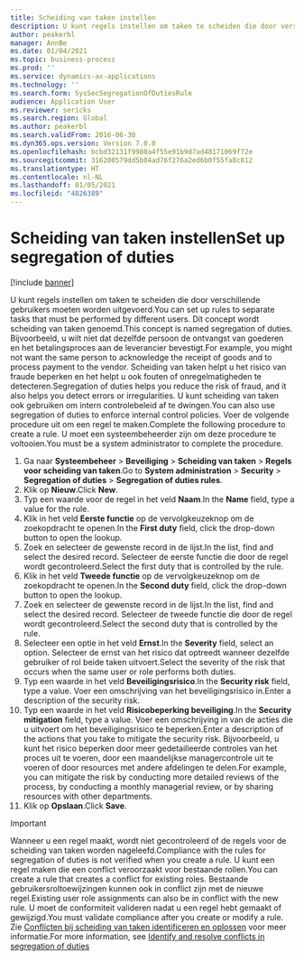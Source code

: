 ```yaml
---
title: Scheiding van taken instellen
description: U kunt regels instellen om taken te scheiden die door verschillende gebruikers moeten worden uitgevoerd.
author: peakerbl
manager: AnnBe
ms.date: 01/04/2021
ms.topic: business-process
ms.prod: ''
ms.service: dynamics-ax-applications
ms.technology: ''
ms.search.form: SysSecSegregationOfDutiesRule
audience: Application User
ms.reviewer: sericks
ms.search.region: Global
ms.author: peakerbl
ms.search.validFrom: 2016-06-30
ms.dyn365.ops.version: Version 7.0.0
ms.openlocfilehash: bcbd32131f9980a4f55e91b9d7ad48171069f72e
ms.sourcegitcommit: 316200579dd5b04ad76f276a2ed6b0f55fa8c812
ms.translationtype: HT
ms.contentlocale: nl-NL
ms.lasthandoff: 01/05/2021
ms.locfileid: "4826389"
---
```

# <a name="set-up-segregation-of-duties"></a><span data-ttu-id="0cd89-103">Scheiding van taken instellen</span><span class="sxs-lookup"><span data-stu-id="0cd89-103">Set up segregation of duties</span></span>

[!include [banner](../../includes/banner.md)]

<span data-ttu-id="0cd89-104">U kunt regels instellen om taken te scheiden die door verschillende gebruikers moeten worden uitgevoerd.</span><span class="sxs-lookup"><span data-stu-id="0cd89-104">You can set up rules to separate tasks that must be performed by different users.</span></span> <span data-ttu-id="0cd89-105">Dit concept wordt scheiding van taken genoemd.</span><span class="sxs-lookup"><span data-stu-id="0cd89-105">This concept is named segregation of duties.</span></span> <span data-ttu-id="0cd89-106">Bijvoorbeeld, u wilt niet dat dezelfde persoon de ontvangst van goederen en het betalingsproces aan de leverancier bevestigt.</span><span class="sxs-lookup"><span data-stu-id="0cd89-106">For example, you might not want the same person to acknowledge the receipt of goods and to process payment to the vendor.</span></span> <span data-ttu-id="0cd89-107">Scheiding van taken helpt u het risico van fraude beperken en het helpt u ook fouten of onregelmatigheden te detecteren.</span><span class="sxs-lookup"><span data-stu-id="0cd89-107">Segregation of duties helps you reduce the risk of fraud, and it also helps you detect errors or irregularities.</span></span> <span data-ttu-id="0cd89-108">U kunt scheiding van taken ook gebruiken om intern controlebeleid af te dwingen.</span><span class="sxs-lookup"><span data-stu-id="0cd89-108">You can also use segregation of duties to enforce internal control policies.</span></span> <span data-ttu-id="0cd89-109">Voer de volgende procedure uit om een regel te maken.</span><span class="sxs-lookup"><span data-stu-id="0cd89-109">Complete the following procedure to create a rule.</span></span> <span data-ttu-id="0cd89-110">U moet een systeembeheerder zijn om deze procedure te voltooien.</span><span class="sxs-lookup"><span data-stu-id="0cd89-110">You must be a system administrator to complete the procedure.</span></span>

1. <span data-ttu-id="0cd89-111">Ga naar **Systeembeheer** > **Beveiliging** > **Scheiding van taken** > **Regels voor scheiding van taken**.</span><span class="sxs-lookup"><span data-stu-id="0cd89-111">Go to **System administration** > **Security** > **Segregation of duties** > **Segregation of duties rules**.</span></span>
2. <span data-ttu-id="0cd89-112">Klik op **Nieuw**.</span><span class="sxs-lookup"><span data-stu-id="0cd89-112">Click **New**.</span></span>
3. <span data-ttu-id="0cd89-113">Typ een waarde voor de regel in het veld **Naam**.</span><span class="sxs-lookup"><span data-stu-id="0cd89-113">In the **Name** field, type a value for the rule.</span></span>
4. <span data-ttu-id="0cd89-114">Klik in het veld **Eerste functie** op de vervolgkeuzeknop om de zoekopdracht te openen.</span><span class="sxs-lookup"><span data-stu-id="0cd89-114">In the **First duty** field, click the drop-down button to open the lookup.</span></span>
5. <span data-ttu-id="0cd89-115">Zoek en selecteer de gewenste record in de lijst.</span><span class="sxs-lookup"><span data-stu-id="0cd89-115">In the list, find and select the desired record.</span></span> <span data-ttu-id="0cd89-116">Selecteer de eerste functie die door de regel wordt gecontroleerd.</span><span class="sxs-lookup"><span data-stu-id="0cd89-116">Select the first duty that is controlled by the rule.</span></span>
6. <span data-ttu-id="0cd89-117">Klik in het veld **Tweede functie** op de vervolgkeuzeknop om de zoekopdracht te openen.</span><span class="sxs-lookup"><span data-stu-id="0cd89-117">In the **Second duty** field, click the drop-down button to open the lookup.</span></span> 
7. <span data-ttu-id="0cd89-118">Zoek en selecteer de gewenste record in de lijst.</span><span class="sxs-lookup"><span data-stu-id="0cd89-118">In the list, find and select the desired record.</span></span> <span data-ttu-id="0cd89-119">Selecteer de tweede functie die door de regel wordt gecontroleerd.</span><span class="sxs-lookup"><span data-stu-id="0cd89-119">Select the second duty that is controlled by the rule.</span></span>
10. <span data-ttu-id="0cd89-120">Selecteer een optie in het veld **Ernst**.</span><span class="sxs-lookup"><span data-stu-id="0cd89-120">In the **Severity** field, select an option.</span></span> <span data-ttu-id="0cd89-121">Selecteer de ernst van het risico dat optreedt wanneer dezelfde gebruiker of rol beide taken uitvoert.</span><span class="sxs-lookup"><span data-stu-id="0cd89-121">Select the severity of the risk that occurs when the same user or role performs both duties.</span></span>  
11. <span data-ttu-id="0cd89-122">Typ een waarde in het veld **Beveiligingsrisico**.</span><span class="sxs-lookup"><span data-stu-id="0cd89-122">In the **Security risk** field, type a value.</span></span> <span data-ttu-id="0cd89-123">Voer een omschrijving van het beveiligingsrisico in.</span><span class="sxs-lookup"><span data-stu-id="0cd89-123">Enter a description of the security risk.</span></span>  
12. <span data-ttu-id="0cd89-124">Typ een waarde in het veld **Risicobeperking beveiliging**.</span><span class="sxs-lookup"><span data-stu-id="0cd89-124">In the **Security mitigation** field, type a value.</span></span> <span data-ttu-id="0cd89-125">Voer een omschrijving in van de acties die u uitvoert om het beveiligingsrisico te beperken.</span><span class="sxs-lookup"><span data-stu-id="0cd89-125">Enter a description of the actions that you take to mitigate the security risk.</span></span> <span data-ttu-id="0cd89-126">Bijvoorbeeld, u kunt het risico beperken door meer gedetailleerde controles van het proces uit te voeren, door een maandelijkse managercontrole uit te voeren of door resources met andere afdelingen te delen.</span><span class="sxs-lookup"><span data-stu-id="0cd89-126">For example, you can mitigate the risk by conducting more detailed reviews of the process, by conducting a monthly managerial review, or by sharing resources with other departments.</span></span>     
13. <span data-ttu-id="0cd89-127">Klik op **Opslaan**.</span><span class="sxs-lookup"><span data-stu-id="0cd89-127">Click **Save**.</span></span>

> [!IMPORTANT] 
> <span data-ttu-id="0cd89-128">Wanneer u een regel maakt, wordt niet gecontroleerd of de regels voor de scheiding van taken worden nageleefd.</span><span class="sxs-lookup"><span data-stu-id="0cd89-128">Compliance with the rules for segregation of duties is not verified when you create a rule.</span></span> <span data-ttu-id="0cd89-129">U kunt een regel maken die een conflict veroorzaakt voor bestaande rollen.</span><span class="sxs-lookup"><span data-stu-id="0cd89-129">You can create a rule that creates a conflict for existing roles.</span></span> <span data-ttu-id="0cd89-130">Bestaande gebruikersroltoewijzingen kunnen ook in conflict zijn met de nieuwe regel.</span><span class="sxs-lookup"><span data-stu-id="0cd89-130">Existing user role assignments can also be in conflict with the new rule.</span></span> <span data-ttu-id="0cd89-131">U moet de conformiteit valideren nadat u een regel hebt gemaakt of gewijzigd.</span><span class="sxs-lookup"><span data-stu-id="0cd89-131">You must validate compliance after you create or modify a rule.</span></span> <span data-ttu-id="0cd89-132">Zie [Conflicten bij scheiding van taken identificeren en oplossen](identify-resolve-conflicts-segregation-duties.md) voor meer informatie.</span><span class="sxs-lookup"><span data-stu-id="0cd89-132">For more information, see [Identify and resolve conflicts in segregation of duties](identify-resolve-conflicts-segregation-duties.md)</span></span>
